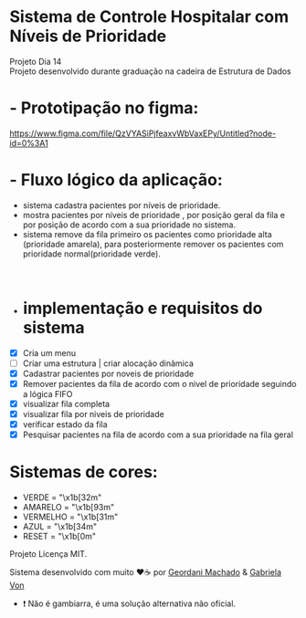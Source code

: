 # Sistema de Controle Hospitalar com Níveis de Prioridade
Projeto Dia 14 <br/>
Projeto desenvolvido durante graduação na cadeira de Estrutura de Dados

 # - Prototipação no figma:<br/>
https://www.figma.com/file/QzVYASiPjfeaxvWbVaxEPy/Untitled?node-id=0%3A1


 # - Fluxo lógico da aplicação:
 - sistema cadastra pacientes por níveis de prioridade.
 - mostra pacientes por níveis de prioridade , por posição geral da fila e por posição de acordo com a sua prioridade no sistema.
  - sistema remove da fila  primeiro os pacientes como prioridade alta (prioridade amarela), para posteriormente remover os pacientes com prioridade normal(prioridade verde).
   <br/> 

- # implementação e requisitos do sistema
- [x] Cria um menu
- [ ] Criar uma estrutura | criar alocação dinâmica
- [x] Cadastrar pacientes por noveis de prioridade
- [x] Remover pacientes da fila de acordo com o nivel de prioridade seguindo a lógica FIFO
- [x] visualizar fila completa
- [x] visualizar fila por niveis de prioridade
- [x] verificar estado da fila
- [x] Pesquisar pacientes na fila de acordo com a sua prioridade na fila geral

# Sistemas de cores:
 - VERDE = "\x1b[32m"
 - AMARELO = "\x1b[93m"
 - VERMELHO = "\x1b[31m"
 - AZUL = "\x1b[34m"
 - RESET = "\x1b[0m"


Projeto Licença MIT.

Sistema desenvolvido com muito ❤️☕ por [Geordani Machado](https://github.com/Geordani-Machado) & [Gabriela Von](https://github.com/G4bizinha)

- ❗ Não é gambiarra, é uma solução alternativa não oficial.